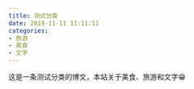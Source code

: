 ```yaml
---
title: 测试分类
date: 2019-11-11 11:11:11
categories:
- 旅游
- 美食
- 文字
---
```


这是一条测试分类的博文，本站关于美食、旅游和文字:grin:
